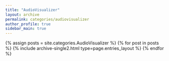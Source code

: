 ```yaml
---
title: "AudioVisualizer"
layout: archive
permalink: categories/audiovisualizer
author_profile: true
sidebar_main: true
---
```


{% assign posts = site.categories.AudioVisualizer %}
{% for post in posts %} {% include archive-single2.html type=page.entries_layout %} {% endfor %}
